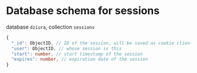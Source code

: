 # Database schema for sessions

database `dziura`, collection `sessions`


```ts
{
  "_id": ObjectID, // ID of the session, will be saved as cookie client-side.
  "user": ObjectID, // whose session is this
  "start": number, // start timestamp of the session
  "expires": number, // expiration date of the session
}
```

